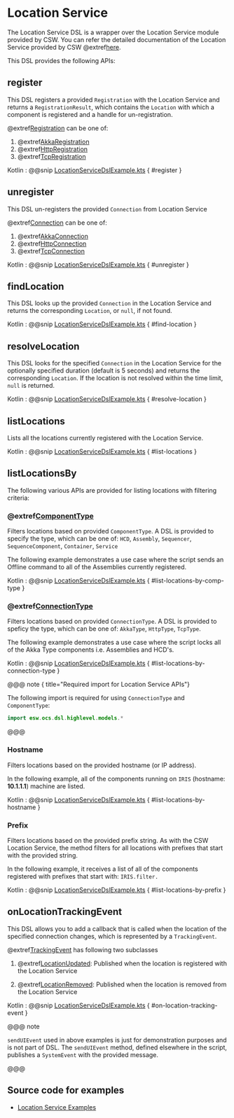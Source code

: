 # Location Service

The Location Service DSL is a wrapper over the Location Service module provided by CSW.
You can refer the detailed documentation of the Location Service provided by CSW @extref[here](csw:services/location).

This DSL provides the following APIs:

## register

This DSL registers a provided `Registration` with the Location Service and returns a `RegistrationResult`, which contains the `Location` with which a component is registered and a handle for un-registration.

@extref[Registration](csw_scaladoc:csw/location/models/Registration) can be one of:

1. @extref[AkkaRegistration](csw_scaladoc:csw/location/models/AkkaRegistration)
1. @extref[HttpRegistration](csw_scaladoc:csw/location/models/HttpRegistration)
1. @extref[TcpRegistration](csw_scaladoc:csw/location/models/TcpRegistration)

Kotlin
:   @@snip [LocationServiceDslExample.kts](../../../../../../examples/src/main/kotlin/esw/ocs/scripts/examples/paradox/LocationServiceDslExample.kts) { #register }

## unregister

This DSL un-registers the provided `Connection` from Location Service

@extref[Connection](csw_scaladoc:csw/location/models/Connection) can be one of:

1. @extref[AkkaConnection](csw_scaladoc:csw/location/models/Connection$$AkkaConnection)
1. @extref[HttpConnection](csw_scaladoc:csw/location/models/Connection$$HttpConnection)
1. @extref[TcpConnection](csw_scaladoc:csw/location/models/Connection$$TcpConnection)

Kotlin
:   @@snip [LocationServiceDslExample.kts](../../../../../../examples/src/main/kotlin/esw/ocs/scripts/examples/paradox/LocationServiceDslExample.kts) { #unregister }

## findLocation

This DSL looks up the provided `Connection` in the Location Service and returns the corresponding `Location`, or `null`, if not found.

Kotlin
:   @@snip [LocationServiceDslExample.kts](../../../../../../examples/src/main/kotlin/esw/ocs/scripts/examples/paradox/LocationServiceDslExample.kts) { #find-location }

## resolveLocation

This DSL looks for the specified `Connection` in the Location Service for the optionally specified duration (default is 5 seconds) and returns the corresponding `Location`.
If the location is not resolved within the time limit, `null` is returned.

Kotlin
:   @@snip [LocationServiceDslExample.kts](../../../../../../examples/src/main/kotlin/esw/ocs/scripts/examples/paradox/LocationServiceDslExample.kts) { #resolve-location }

## listLocations

Lists all the locations currently registered with the Location Service.

Kotlin
:   @@snip [LocationServiceDslExample.kts](../../../../../../examples/src/main/kotlin/esw/ocs/scripts/examples/paradox/LocationServiceDslExample.kts) { #list-locations }

## listLocationsBy

The following various APIs are provided for listing locations with filtering criteria:

### @extref[ComponentType](csw_scaladoc:csw/location/models/ComponentType)

Filters locations based on provided `ComponentType`.  A DSL is provided to specify the type, which can be one of:
`HCD`, `Assembly`, `Sequencer`, `SequenceComponent`, `Container`, `Service`

The following example demonstrates a use case where the script sends an Offline command to all of the Assemblies currently registered.

Kotlin
:   @@snip [LocationServiceDslExample.kts](../../../../../../examples/src/main/kotlin/esw/ocs/scripts/examples/paradox/LocationServiceDslExample.kts) { #list-locations-by-comp-type }

### @extref[ConnectionType](csw_scaladoc:csw/location/models/ConnectionType)

Filters locations based on provided `ConnectionType`. A DSL is provided to speficy the type, which can be one of:
`AkkaType`, `HttpType`, `TcpType`.

The following example demonstrates a use case where the script locks all of the Akka Type components i.e. Assemblies and HCD's.

Kotlin
:   @@snip [LocationServiceDslExample.kts](../../../../../../examples/src/main/kotlin/esw/ocs/scripts/examples/paradox/LocationServiceDslExample.kts) { #list-locations-by-connection-type }

@@@ note { title="Required import for Location Service APIs"}

The following import is required for using `ConnectionType` and `ComponentType`:

```kotlin
import esw.ocs.dsl.highlevel.models.*
```

@@@

### Hostname

Filters locations based on the provided hostname (or IP address).

In the following example, all of the components running on `IRIS` (hostname: **10.1.1.1**) machine are listed.

Kotlin
:   @@snip [LocationServiceDslExample.kts](../../../../../../examples/src/main/kotlin/esw/ocs/scripts/examples/paradox/LocationServiceDslExample.kts) { #list-locations-by-hostname }

### Prefix

Filters locations based on the provided prefix string.  As with the CSW Location Service, the method filters for all 
locations with prefixes that start with the provided string.

In the following example, it receives a list of all of the components registered with prefixes that start with: `IRIS.filter.`

Kotlin
:   @@snip [LocationServiceDslExample.kts](../../../../../../examples/src/main/kotlin/esw/ocs/scripts/examples/paradox/LocationServiceDslExample.kts) { #list-locations-by-prefix }

## onLocationTrackingEvent

This DSL allows you to add a callback that is called when the location of the specified connection changes, which is represented by a `TrackingEvent`.

@extref[TrackingEvent](csw_scaladoc:csw/location/models/TrackingEvent) has following two subclasses

1. @extref[LocationUpdated](csw_scaladoc:csw/location/models/LocationUpdated): Published when the location is registered with the Location Service

1. @extref[LocationRemoved](csw_scaladoc:csw/location/models/LocationRemoved): Published when the location is removed from the Location Service

Kotlin
:   @@snip [LocationServiceDslExample.kts](../../../../../../examples/src/main/kotlin/esw/ocs/scripts/examples/paradox/LocationServiceDslExample.kts) { #on-location-tracking-event }

@@@ note

`sendUIEvent` used in above examples is just for demonstration purposes and is not part of DSL.
The `sendUIEvent` method, defined elsewhere in the script, publishes a `SystemEvent` with the provided message.

@@@

## Source code for examples

* [Location Service Examples]($github.base_url$/examples/src/main/kotlin/esw/ocs/scripts/examples/paradox/LocationServiceDslExample.kts)
